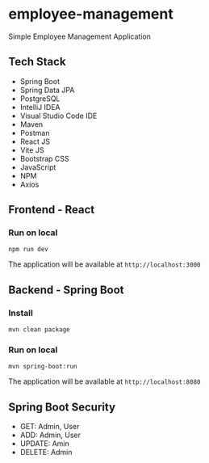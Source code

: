 # employee-management
Simple Employee Management Application

## Tech Stack
- Spring Boot
- Spring Data JPA
- PostgreSQL
- IntelliJ IDEA
- Visual Studio Code IDE
- Maven
- Postman
- React JS
- Vite JS
- Bootstrap CSS
- JavaScript
- NPM
- Axios

## Frontend - React
### Run on local
```
npm run dev 
```
The application will be available at ```http://localhost:3000```

## Backend - Spring Boot
### Install
```
mvn clean package
```
### Run on local
```
mvn spring-boot:run
```
The application will be available at ```http://localhost:8080```

## Spring Boot Security
- GET: Admin, User
- ADD: Admin, User
- UPDATE: Amin
- DELETE: Admin
